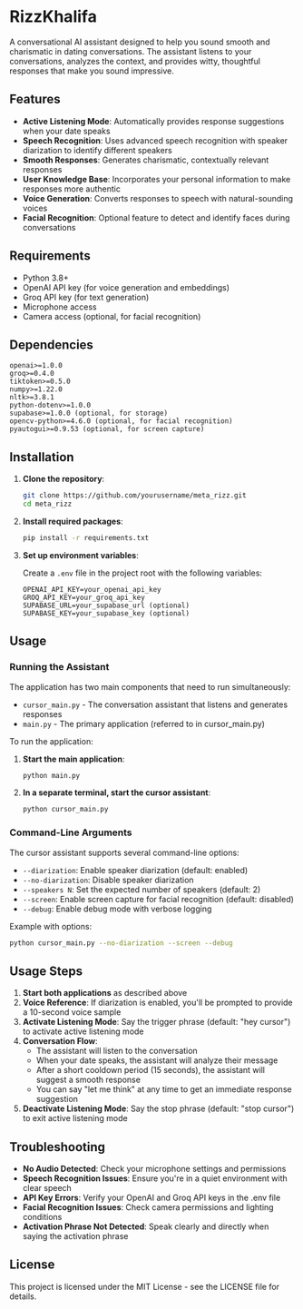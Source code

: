 # RizzKhalifa

A conversational AI assistant designed to help you sound smooth and charismatic in dating conversations. The assistant listens to your conversations, analyzes the context, and provides witty, thoughtful responses that make you sound impressive.

## Features

- **Active Listening Mode**: Automatically provides response suggestions when your date speaks
- **Speech Recognition**: Uses advanced speech recognition with speaker diarization to identify different speakers
- **Smooth Responses**: Generates charismatic, contextually relevant responses
- **User Knowledge Base**: Incorporates your personal information to make responses more authentic
- **Voice Generation**: Converts responses to speech with natural-sounding voices
- **Facial Recognition**: Optional feature to detect and identify faces during conversations

## Requirements

- Python 3.8+
- OpenAI API key (for voice generation and embeddings)
- Groq API key (for text generation)
- Microphone access
- Camera access (optional, for facial recognition)

## Dependencies

```
openai>=1.0.0
groq>=0.4.0
tiktoken>=0.5.0
numpy>=1.22.0
nltk>=3.8.1
python-dotenv>=1.0.0
supabase>=1.0.0 (optional, for storage)
opencv-python>=4.6.0 (optional, for facial recognition)
pyautogui>=0.9.53 (optional, for screen capture)
```

## Installation

1. **Clone the repository**:
   ```bash
   git clone https://github.com/yourusername/meta_rizz.git
   cd meta_rizz
   ```

2. **Install required packages**:
   ```bash
   pip install -r requirements.txt
   ```

3. **Set up environment variables**:
   
   Create a `.env` file in the project root with the following variables:
   ```
   OPENAI_API_KEY=your_openai_api_key
   GROQ_API_KEY=your_groq_api_key
   SUPABASE_URL=your_supabase_url (optional)
   SUPABASE_KEY=your_supabase_key (optional)
   ```

## Usage

### Running the Assistant

The application has two main components that need to run simultaneously:
- `cursor_main.py` - The conversation assistant that listens and generates responses
- `main.py` - The primary application (referred to in cursor_main.py)

To run the application:

1. **Start the main application**:
   ```bash
   python main.py
   ```

2. **In a separate terminal, start the cursor assistant**:
   ```bash
   python cursor_main.py
   ```

### Command-Line Arguments

The cursor assistant supports several command-line options:

- `--diarization`: Enable speaker diarization (default: enabled)
- `--no-diarization`: Disable speaker diarization
- `--speakers N`: Set the expected number of speakers (default: 2)
- `--screen`: Enable screen capture for facial recognition (default: disabled)
- `--debug`: Enable debug mode with verbose logging

Example with options:
```bash
python cursor_main.py --no-diarization --screen --debug
```

## Usage Steps

1. **Start both applications** as described above
2. **Voice Reference**: If diarization is enabled, you'll be prompted to provide a 10-second voice sample
3. **Activate Listening Mode**: Say the trigger phrase (default: "hey cursor") to activate active listening mode
4. **Conversation Flow**:
   - The assistant will listen to the conversation
   - When your date speaks, the assistant will analyze their message
   - After a short cooldown period (15 seconds), the assistant will suggest a smooth response
   - You can say "let me think" at any time to get an immediate response suggestion
5. **Deactivate Listening Mode**: Say the stop phrase (default: "stop cursor") to exit active listening mode

## Troubleshooting

- **No Audio Detected**: Check your microphone settings and permissions
- **Speech Recognition Issues**: Ensure you're in a quiet environment with clear speech
- **API Key Errors**: Verify your OpenAI and Groq API keys in the .env file
- **Facial Recognition Issues**: Check camera permissions and lighting conditions
- **Activation Phrase Not Detected**: Speak clearly and directly when saying the activation phrase

## License

This project is licensed under the MIT License - see the LICENSE file for details.
